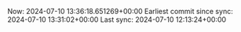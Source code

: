 Now: 2024-07-10 13:36:18.651269+00:00 Earliest commit since sync: 2024-07-10 13:31:02+00:00 Last sync: 2024-07-10 12:13:24+00:00
